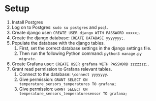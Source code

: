 # Setup

1. Install Postgres
2. Log on to Postgres: `sudo su postgres` and `psql`.
3. Create django user: `CREATE USER django WITH PASSWORD xxxxx;`.
1. Create the django database: `CREATE DATABASE yyyyyyy;`.
1. Populate the database with the django tables.
    1. First, set the correct database settings in the django settings file.
    1. Then run the following Python command: `python3 manage.py migrate`.
3. Create Grafana user: `CREATE USER grafana WITH PASSWORD zzzzzzz;`.
1. Grant read permission to Grafana relevant tables.
    1. Connect to the database: `\connect yyyyyyy`.
    1. Give permission: `GRANT SELECT ON temperature_sensors_temperatures TO grafana;`
    1. Give permission: `GRANT SELECT ON temperature_sensors_temperaturesensor TO grafana;`

